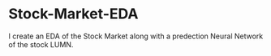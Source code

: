 # Stock-Market-EDA
I create an EDA of the Stock Market along with a predection Neural Network of the stock LUMN.
